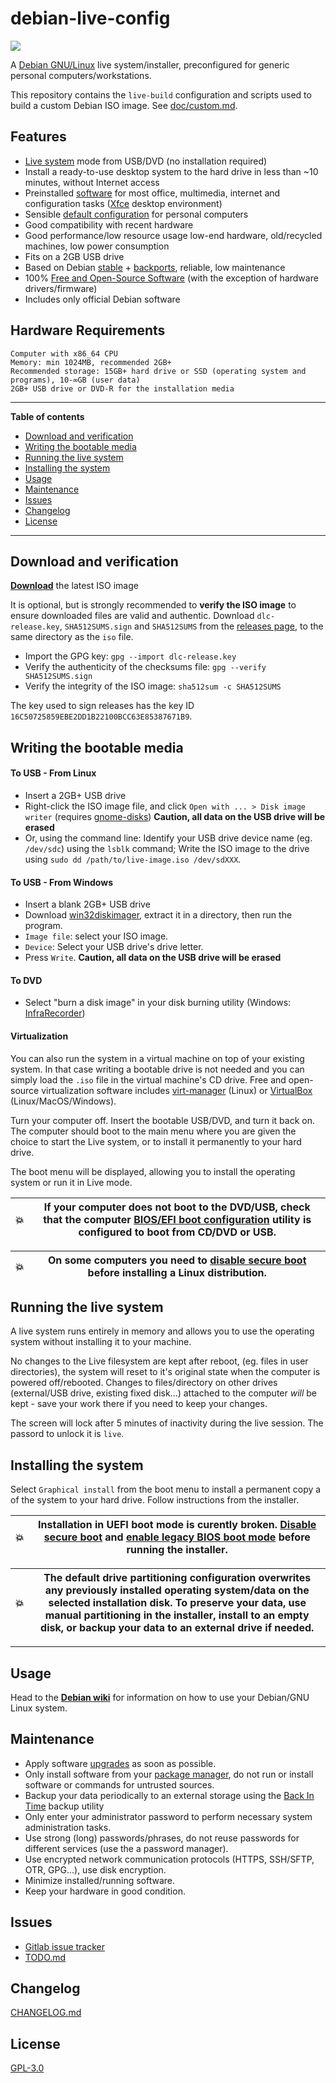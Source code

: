 # debian-live-config

![](https://i.imgur.com/1QdF9N7.png)

A [Debian GNU/Linux](https://www.debian.org/) live system/installer, preconfigured for generic personal computers/workstations.

This repository contains the `live-build` configuration and scripts used to build a custom Debian ISO image. See [doc/custom.md](doc/custom.md).

## Features

- [Live system](https://en.wikipedia.org/wiki/Live_USB) mode from USB/DVD (no installation required)
- Install a ready-to-use desktop system to the hard drive in less than ~10 minutes, without Internet access
- Preinstalled [software](doc/packages.md) for most office, multimedia, internet and configuration tasks ([Xfce](https://docs.xfce.org/start) desktop environment)
- Sensible [default configuration](config/includes.chroot/) for personal computers
- Good compatibility with recent hardware
- Good performance/low resource usage low-end hardware, old/recycled machines, low power consumption
- Fits on a 2GB USB drive
- Based on Debian [stable](https://wiki.debian.org/DebianStable) + [backports](https://wiki.debian.org/Backports), reliable, low maintenance
- 100% [Free and Open-Source Software](https://en.wikipedia.org/wiki/Free_software) (with the exception of hardware drivers/firmware)
- Includes only official Debian software


## Hardware Requirements

    Computer with x86_64 CPU
    Memory: min 1024MB, recommended 2GB+
    Recommended storage: 15GB+ hard drive or SSD (operating system and programs), 10-∞GB (user data)
    2GB+ USB drive or DVD-R for the installation media


----------------

**Table of contents**

<!-- MarkdownTOC levels=2 -->

- [Download and verification](#download-and-verification)
- [Writing the bootable media](#writing-the-bootable-media)
- [Running the live system](#running-the-live-system)
- [Installing the system](#installing-the-system)
- [Usage](#usage)
- [Maintenance](#maintenance)
- [Issues](#issues)
- [Changelog](#changelog)
- [License](#license)

<!-- /MarkdownTOC -->

---------------

## Download and verification

**[Download](https://github.com/nodiscc/dlc/releases/files/dlc-2.0.0-amd64.iso)** the latest ISO image

It is optional, but is strongly recommended to **verify the ISO image** to ensure downloaded files are valid and authentic. Download `dlc-release.key`, `SHA512SUMS.sign` and `SHA512SUMS` from the [releases page](https://github.com/nodiscc/dlc/releases), to the same directory as the `iso` file.

 * Import the GPG key: `gpg --import dlc-release.key`
 * Verify the authenticity of the checksums file: `gpg --verify SHA512SUMS.sign`
 * Verify the integrity of the ISO image: `sha512sum -c SHA512SUMS`

The key used to sign releases has the key ID `16C50725859EBE2DD1B22100BCC63E85387671B9`.


## Writing the bootable media

#### To USB - From Linux

  * Insert a 2GB+ USB drive
  * Right-click the ISO image file, and click `Open with ... > Disk image writer` (requires [gnome-disks](https://packages.debian.org/buster/gnome-disk-utility)) **Caution, all data on the USB drive will be erased**
  * Or, using the command line: Identify your USB drive device name (eg. `/dev/sdc`) using the `lsblk` command; Write the ISO image to the drive using `sudo dd /path/to/live-image.iso /dev/sdXXX`.


#### To USB - From Windows

  * Insert a blank 2GB+ USB drive
  * Download [win32diskimager](http://sourceforge.net/projects/win32diskimager/files/latest/download), extract it in a directory, then run the program.
  * `Image file`: select your ISO image.
  * `Device`: Select your USB drive's drive letter.
  * Press `Write`. **Caution, all data on the USB drive will be erased**


#### To DVD

  * Select "burn a disk image" in your disk burning utility (Windows: [InfraRecorder](http://infrarecorder.org/?page_id=5))


#### Virtualization

You can also run the system in a virtual machine on top of your existing system. In that case writing a bootable drive is not needed and you can simply load the `.iso` file in the virtual machine's CD drive. Free and open-source virtualization software includes [virt-manager](https://stdout.root.sx/docs/virt-manager.md) (Linux) or [VirtualBox](https://www.virtualbox.org) (Linux/MacOS/Windows).

Turn your computer off. Insert the bootable USB/DVD, and turn it back on. The computer should boot to the main menu where you are given the choice to start the Live system, or to install it permanently to your hard drive.

The boot menu will be displayed, allowing you to install the operating system or run it in Live mode.

| 💥 | If your computer does not boot to the DVD/USB, check that the computer [BIOS/EFI boot configuration](http://www.makeuseof.com/tag/enter-bios-computer/) utility is configured to boot from CD/DVD or USB. |
|---------|---------|

| 💥 | On some computers you need to [disable secure boot](https://neosmart.net/wiki/disabling-secure-boot/) before installing a Linux distribution. |
|---------|---------|


## Running the live system

A live system runs entirely in memory and allows you to use the operating system without installing it to your machine.

No changes to the Live filesystem are kept after reboot, (eg. files in user directories), the system will reset to it's original state when the computer is powered off/rebooted. Changes to files/directory on other drives (external/USB drive, existing fixed disk...) attached to the computer _will_ be kept - save your work there if you need to keep your changes.

The screen will lock after 5 minutes of inactivity during the live session. The passord to unlock it is `live`.


## Installing the system

Select `Graphical install` from the boot menu to install a permanent copy a of the system to your hard drive. Follow instructions from the installer.

| 💥 | Installation in UEFI boot mode is curently broken. [Disable secure boot](https://neosmart.net/wiki/disabling-secure-boot/) and [enable legacy BIOS boot mode](https://neosmart.net/wiki/enable-legacy-boot-mode/) before running the installer. |
|---------|---------|


| 💥 | The default drive partitioning configuration overwrites any previously installed operating system/data on the selected installation disk. To preserve your data, use manual partitioning in the installer, install to an empty disk, or backup your data to an external drive if needed. |
|---------|---------|

<!--
**Troubleshooting:** If you get the message `Failed to determine the codename for the release` during installation, unplug the USB drive, insert it again, open a shell from the installer menu, identify the device name for the USB drive (run `parted_devices`), and remount the USB drive under `/cdrom/` (run `mount /dev/sdX1 /cdrom/` where `sdX` is your USB device).
-->

-----------------------------------


## Usage

Head to the **[Debian wiki](https://wiki.debian.org)** for information on how to use your Debian/GNU Linux system.


## Maintenance

 * Apply software [upgrades](#upgrading-your-system) as soon as possible.
 * Only install software from your [package manager](#installingremoving-software-packages), do not run or install software or commands for untrusted sources.
 * Backup your data periodically to an external storage using the [Back In Time](https://backintime.readthedocs.io/en/latest/quick-start.html) backup utility
 * Only enter your administrator password to perform necessary system administration tasks.
 * Use strong (long) passwords/phrases, do not reuse passwords for different services (use the a password manager).
 * Use encrypted network communication protocols (HTTPS, SSH/SFTP, OTR, GPG...), use disk encryption.
 * Minimize installed/running software.
 * Keep your hardware in good condition.


## Issues

* [Gitlab issue tracker](https://gitlab.com/nodiscc/dlc) 
* [TODO.md](TODO.md)


## Changelog

[CHANGELOG.md](CHANGELOG.md)

## License

[GPL-3.0](LICENSE)

